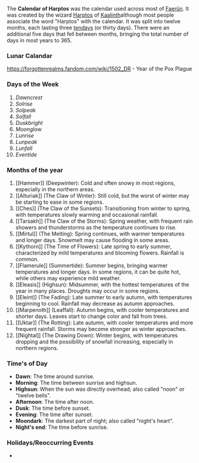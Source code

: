 The **Calendar of Harptos** was the calendar used across most of [Faerûn](https://forgottenrealms.fandom.com/wiki/Faer%C3%BBn "Faerûn"). It was created by the wizard [Harptos](https://forgottenrealms.fandom.com/wiki/Harptos "Harptos") of [Kaalinth](https://forgottenrealms.fandom.com/wiki/Kaalinth "Kaalinth")although most people associate the word "Harptos" with the calendar. It was split into twelve months, each lasting three [tendays](https://forgottenrealms.fandom.com/wiki/Tenday "Tenday") (or thirty days). There were an additional five days that fell between months, bringing the total number of days in most years to 365.

### Lunar Calandar
https://forgottenrealms.fandom.com/wiki/1502_DR - Year of the Pox Plague
### Days of the Week
1. *Dawncrest*
2. *Solrise*
3. *Solpeak*
4. *Solfall*
5. *Duskbright*
6. *Moonglow*
7. *Lunrise*
8. *Lunpeak*
9. *Lunfall*
10. *Eventide*

### Months of the year
1. [[Hammer]] (Deepwinter): Cold and often snowy in most regions, especially in the northern areas.
2. [[Alturiak]] (The Claw of Winter): Still cold, but the worst of winter may be starting to ease in some regions.
3. [[Ches]] (The Claw of the Sunsets): Transitioning from winter to spring, with temperatures slowly warming and occasional rainfall.
4. [[Tarsakh]] (The Claw of the Storms): Spring weather, with frequent rain showers and thunderstorms as the temperature continues to rise.
5. [[Mirtul]] (The Melting): Spring continues, with warmer temperatures and longer days. Snowmelt may cause flooding in some areas.
6. [[Kythorn]] (The Time of Flowers): Late spring to early summer, characterized by mild temperatures and blooming flowers. Rainfall is common.
7. [[Flamerule]] (Summertide): Summer begins, bringing warmer temperatures and longer days. In some regions, it can be quite hot, while others may experience mild weather.
8. [[Eleasis]] (Highsun): Midsummer, with the hottest temperatures of the year in many places. Droughts may occur in some regions.
9. [[Eleint]] (The Fading): Late summer to early autumn, with temperatures beginning to cool. Rainfall may decrease as autumn approaches.
10. [[Marpenoth]] (Leaffall): Autumn begins, with cooler temperatures and shorter days. Leaves start to change color and fall from trees.
11. [[Uktar]] (The Rotting): Late autumn, with cooler temperatures and more frequent rainfall. Storms may become stronger as winter approaches.
12. [[Nightal]] (The Drawing Down): Winter begins, with temperatures dropping and the possibility of snowfall increasing, especially in northern regions.

### Time's of Day
- **Dawn**: The time around sunrise.
- **Morning**: The time between sunrise and highsun.
- **Highsun**: When the sun was directly overhead; also called "noon" or "twelve bells".
- **Afternoon**: The time after noon.
- **Dusk**: The time before sunset.
- **Evening**: The time after sunset.
- **Moondark**: The darkest part of night; also called "night's heart".
- **Night's end**: The time before sunrise.

### Holidays/Reoccurring Events
- 